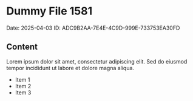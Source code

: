 # Dummy File 1581

Date: 2025-04-03
ID: ADC9B2AA-7E4E-4C9D-999E-733753EA30FD

## Content

Lorem ipsum dolor sit amet, consectetur adipiscing elit.
Sed do eiusmod tempor incididunt ut labore et dolore magna aliqua.

* Item 1
* Item 2
* Item 3

